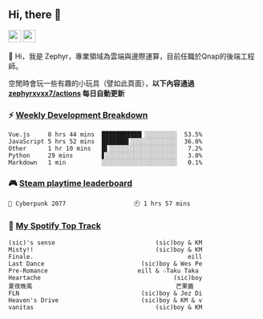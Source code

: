 <!--
**zephyrxvxx7/zephyrxvxx7** is a ✨ _special_ ✨ repository because its `README.md` (this file) appears on your GitHub profile.

Here are some ideas to get you started:

- 🔭 I’m currently working on ...
- 🌱 I’m currently learning ...
- 👯 I’m looking to collaborate on ...
- 🤔 I’m looking for help with ...
- 💬 Ask me about ...
- 📫 How to reach me: ...
- 😄 Pronouns: ...
- ⚡ Fun fact: ...
-->

## Hi, there 👋

<a href="https://www.instagram.com/zephyrxvxx7/"><img src="https://img.shields.io/badge/instagram-3f729b?&style=for-the-badge&logo=instagram&logoColor=white" height=25></a>
<a href="https://zephyrxvxx7.me/"><img src="https://img.shields.io/badge/blog-gray?&style=for-the-badge&logo=hexo&logoColor=white" height=25></a>

👋 Hi，我是 Zephyr，專業領域為雲端與邊際運算，目前任職於Qnap的後端工程師。

空閒時會玩一些有趣的小玩具（譬如此頁面），**以下內容通過 [zephyrxvxx7/actions](https://github.com/zephyrxvxx7/zephyrxvxx7/actions) 每日自動更新**

### ⚡ [Weekly Development Breakdown](https://gist.github.com/zephyrxvxx7/ee1787313f0772b51494d051b5edde7f)

<!-- code_time start -->

```text
Vue.js     8 hrs 44 mins  ███████████▏░░░░░░░░░  53.5%
JavaScript 5 hrs 52 mins  ███████▌░░░░░░░░░░░░░  36.0%
Other      1 hr 10 mins   █▌░░░░░░░░░░░░░░░░░░░   7.2%
Python     29 mins        ▋░░░░░░░░░░░░░░░░░░░░   3.0%
Markdown   1 min          ░░░░░░░░░░░░░░░░░░░░░   0.1%
```

<!-- code_time end -->

### 🎮 [Steam playtime leaderboard](https://gist.github.com/zephyrxvxx7/f77b8978877f959b69d84723c43a4a64)

<!-- steam_time start -->

```text
🦾 Cyberpunk 2077                   🕘 1 hrs 57 mins
```

<!-- steam_time end -->

### 🎵 [My Spotify Top Track](https://gist.github.com/zephyrxvxx7/fe159fde5ec9ebea27e03dd63a71e78f)

<!-- spotify_track start -->

```text
(sic)'s sense                            (sic)boy & KM
Misty!!                                  (sic)boy & KM
Finale.                                           eill
Last Dance                           (sic)boy & Wes Pe
Pre-Romance                         eill & ☆Taku Taka
Heartache                                     (sic)boy
夏夜晚風                                        芒果醬
FLN                                  (sic)boy & Jez Di
Heaven's Drive                       (sic)boy & KM & v
vanitas                                  (sic)boy & KM
```

<!-- spotify_track end -->
